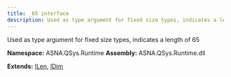 ```yaml
---
title: _65 interface
description: Used as type argument for fixed size types, indicates a length of 65 
---
```


Used as type argument for fixed size types, indicates a length of 65 

**Namespace:** ASNA.QSys.Runtime
**Assembly:** ASNA.QSys.Runtime.dll

**Extends:** [ILen](/reference/runtime/qsys-runtime/i-len.html), [IDim](/reference/runtime/qsys-runtime/i-dim.html)
<br>
<br>
